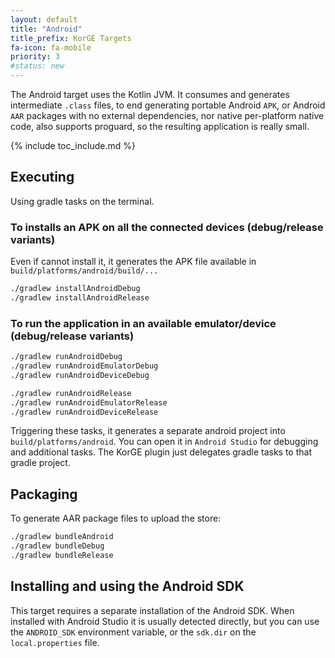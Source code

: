 ```yaml
---
layout: default
title: "Android"
title_prefix: KorGE Targets
fa-icon: fa-mobile
priority: 3
#status: new
---
```


The Android target uses the Kotlin JVM. It consumes and generates intermediate `.class` files,
to end generating portable Android `APK`, or Android `AAR` packages
with no external dependencies, nor native per-platform native code, also supports
proguard, so the resulting application is really small.


{% include toc_include.md %}

## Executing

Using gradle tasks on the terminal.

### To installs an APK on all the connected devices (debug/release variants)

Even if cannot install it, it generates the APK file available in `build/platforms/android/build/...`

```bash
./gradlew installAndroidDebug   
./gradlew installAndroidRelease 
```

### To run the application in an available emulator/device (debug/release variants) 

```bash
./gradlew runAndroidDebug          
./gradlew runAndroidEmulatorDebug  
./gradlew runAndroidDeviceDebug    

./gradlew runAndroidRelease         
./gradlew runAndroidEmulatorRelease 
./gradlew runAndroidDeviceRelease   
```

Triggering these tasks, it generates a separate android project into `build/platforms/android`.
You can open it in `Android Studio` for debugging and additional tasks. The KorGE plugin just
delegates gradle tasks to that gradle project.

## Packaging

To generate AAR package files to upload the store:

```bash
./gradlew bundleAndroid
./gradlew bundleDebug
./gradlew bundleRelease
```

## Installing and using the Android SDK

This target requires a separate installation of the Android SDK.
When installed with Android Studio it is usually detected directly, but you can use
the `ANDROID_SDK` environment variable, or the `sdk.dir` on the `local.properties` file.
